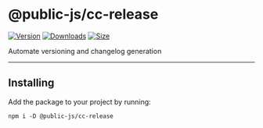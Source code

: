 # @public-js/cc-release

[![Version](https://img.shields.io/npm/v/@public-js/cc-release?style=flat)](https://www.npmjs.com/package/@public-js/cc-release)
[![Downloads](https://img.shields.io/npm/dw/@public-js/cc-release?style=flat)](https://www.npmjs.com/package/@public-js/cc-release)
[![Size](https://packagephobia.com/badge?p=@public-js/cc-release)](https://packagephobia.com/result?p=@public-js/cc-release)

Automate versioning and changelog generation

---

## Installing

Add the package to your project by running:

```shell
npm i -D @public-js/cc-release
```
